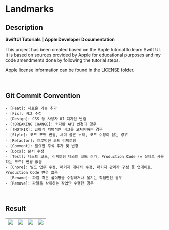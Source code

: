 # Landmarks

## Description

**SwiftUI Tutorials | Apple Developer Documentation**

This project has been created based on the Apple tutorial to learn Swift UI.
It is based on sources provided by Apple for educational purposes and my code amendments done by following the tutorial steps.

Apple license information can be found in the LICENSE folder.

<br>

## Git Commit Convention

```
- [Feat]: 새로운 기능 추가
- [Fix]: 버그 수정
- [Design]: CSS 등 사용자 UI 디자인 변경
- [!BREAKING CHANGE]: 커다란 API 변경의 경우
- [!HOTFIX]: 급하게 치명적인 버그를 고쳐야하는 경우
- [Style]: 코드 포맷 변경, 세미 콜론 누락, 코드 수정이 없는 경우
- [Refactor]: 프로덕션 코드 리팩토링
- [Comment]: 필요한 주석 추가 및 변경
- [Docs]: 문서 수정
- [Test]: 테스트 코드, 리팩토링 테스트 코드 추가, Production Code (= 실제로 사용하는 코드) 변경 없음
- [Chore]: 빌드 업무 수정, 패키지 매니저 수정, 패키지 관리자 구성 등 업데이트, Production Code 변경 없음
- [Rename]: 파일 혹은 폴더명을 수정하거나 옮기는 작업만인 경우
- [Remove]: 파일을 삭제하는 작업만 수행한 경우
```

<br>

## Result
|<img src="https://github.com/jphong1005/Landmarks/assets/52193695/cdfb7570-ff90-4ab0-aa45-1fcfc1aa01a6"></img>|<img src="https://github.com/jphong1005/Landmarks/assets/52193695/625fa9c9-20af-440b-a865-6e6ce3414d1a"></img>|<img src="https://github.com/jphong1005/Landmarks/assets/52193695/4295659a-41fc-49f4-ac93-eff2a59d6ad1"></img>|<img src="https://github.com/jphong1005/Landmarks/assets/52193695/c6703432-d20b-4bca-899c-8fe04048f86e"></img>
|:---:|:---:|:---:|:---:|

